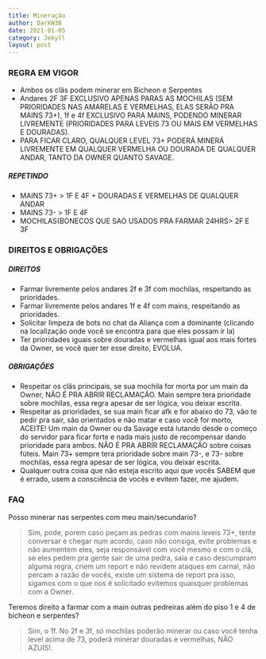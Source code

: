 ```yaml
---
title: Mineração
author: DarkW3B
date: 2021-01-05
category: Jekyll
layout: post
---
```


### REGRA EM VIGOR
- Ambos os clãs podem minerar em Bicheon e Serpentes
- Andares 2F 3F EXCLUSIVO APENAS PARAS AS MOCHILAS (SEM PRIORIDADES NAS AMARELAS E VERMELHAS, ELAS SERÃO PRA MAINS 73+), 1f e 4f EXCLUSIVO PARA MAINS, PODENDO MINERAR LIVREMENTE (PRIORIDADES PARA LEVEIS 73 OU MAIS EM VERMELHAS E DOURADAS).
- PARA FICAR CLARO, QUALQUER LEVEL 73+ PODERÁ MINERÁ LIVREMENTE EM QUALQUER VERMELHA OU DOURADA DE QUALQUER ANDAR, TANTO DA OWNER QUANTO SAVAGE.

##### REPETINDO
- MAINS 73+ > 1F E 4F + DOURADAS E VERMELHAS DE QUALQUER ANDAR
- MAINS 73- > 1F E 4F
- MOCHILAS(BONECOS QUE SAO USADOS PRA FARMAR 24HRS> 2F E 3F

### DIREITOS E OBRIGAÇÕES

##### DIREITOS 
- Farmar livremente pelos andares 2f e 3f com mochilas, respeitando as prioridades.
- Farmar livremente pelos andares 1f e 4f com mains, respeitando as prioridades.
- Solicitar limpeza de bots no chat da Aliança com a dominante (clicando na localização onde você se encontra para que eles possam ir la)
- Ter prioridades iguais sobre douradas e vermelhas igual aos mais fortes da Owner, se você quer ter esse direito, EVOLUA.

#####  OBRIGAÇÕES
- Respeitar os clãs principais, se sua mochila for morta por um main da Owner, NÃO É PRA ABRIR RECLAMAÇÃO. Main sempre tera prioridade sobre mochilas, essa regra apesar de ser lógica, vou deixar escrita.
- Respeitar as prioridades, se sua main ficar afk e for abaixo do 73, vão te pedir pra sair, são orientados e não matar e caso você for morto, ACEITE! Um main da Owner ou da Savage está lutando desde o começo do servidor para ficar forte e nada mais justo de recompensar dando prioridade para ambos. NÃO É PRA ABRIR RECLAMAÇÃO sobre coisas fúteis. Main 73+ sempre tera prioridade sobre main 73-, e 73- sobre mochilas, essa regra apesar de ser lógica, vou deixar escrita.
- Qualquer outra coisa que não esteja escrito aqui que vocês SABEM que é errado, usem a consciência de vocês e evitem fazer, me ajudem. 

###  FAQ
Posso minerar nas serpentes com meu main/secundario?
> Sim, pode, porem caso peçam as pedras com mains leveis 73+, tente conversar e chegar num acordo, caso não consiga, evite problemas e não aumentem eles, seja responsável com você mesmo e com o clã, se eles pedem pra gente sair de uma pedra, saia e caso descumpram alguma regra, criem um report e não revidem ataques em carnal, não percam a razão de vocês, existe um sistema de report pra isso, sigamos com o que nos é solicitado evitemos quaisquer problemas com a Owner.

Teremos direito a farmar com a main outras pedreiras além do piso 1 e 4 de bicheon e serpentes?
> Sim, o 1f. No 2f e 3f, só mochilas poderão minerar ou caso você tenha level acima de 73, poderá minerar douradas e vermelhas, NÃO AZUIS!.